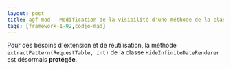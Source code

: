 ```yaml
---
layout: post
title: agf-mad - Modification de la visibilité d'une méthode de la classe HideInfiniteDateRenderer
tags: [framework-1-92,codjo-mad]
---
```

Pour des besoins d'extension et de réutilisation, la méthode ```extractPattern(RequestTable, int)``` de la classe ```HideInfiniteDateRenderer``` est désormais **protégée**.